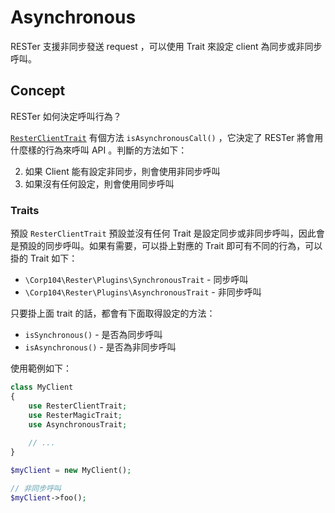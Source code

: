 # Asynchronous

RESTer 支援非同步發送 request ，可以使用 Trait 來設定 client 為同步或非同步呼叫。

## Concept

RESTer 如何決定呼叫行為？

[`ResterClientTrait`](/src/Plugins/ResterClientTrait.php) 有個方法 `isAsynchronousCall()` ，它決定了 RESTer 將會用什麼樣的行為來呼叫 API 。判斷的方法如下：

2. 如果 Client 能有設定非同步，則會使用非同步呼叫
3. 如果沒有任何設定，則會使用同步呼叫

### Traits

預設 `ResterClientTrait` 預設並沒有任何 Trait 是設定同步或非同步呼叫，因此會是預設的同步呼叫。如果有需要，可以掛上對應的 Trait 即可有不同的行為，可以掛的 Trait 如下：

* `\Corp104\Rester\Plugins\SynchronousTrait` - 同步呼叫
* `\Corp104\Rester\Plugins\AsynchronousTrait` - 非同步呼叫

只要掛上面 trait 的話，都會有下面取得設定的方法：

* `isSynchronous()` - 是否為同步呼叫
* `isAsynchronous()` - 是否為非同步呼叫

使用範例如下：

```php
class MyClient
{
    use ResterClientTrait;
    use ResterMagicTrait;
    use AsynchronousTrait;
    
    // ...
}

$myClient = new MyClient();

// 非同步呼叫
$myClient->foo();
```
